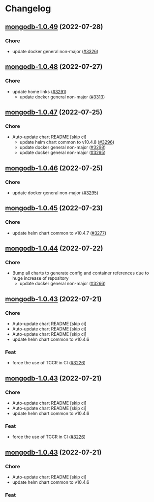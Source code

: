 # Changelog



## [mongodb-1.0.49](https://github.com/truecharts/apps/compare/mongodb-1.0.48...mongodb-1.0.49) (2022-07-28)

### Chore

- update docker general non-major ([#3326](https://github.com/truecharts/apps/issues/3326))




## [mongodb-1.0.48](https://github.com/truecharts/apps/compare/mongodb-1.0.47...mongodb-1.0.48) (2022-07-27)

### Chore

- update home links ([#3291](https://github.com/truecharts/apps/issues/3291))
  - update docker general non-major ([#3313](https://github.com/truecharts/apps/issues/3313))




## [mongodb-1.0.47](https://github.com/truecharts/apps/compare/mongodb-1.0.45...mongodb-1.0.47) (2022-07-25)

### Chore

- Auto-update chart README [skip ci]
  - update helm chart common to v10.4.8 ([#3296](https://github.com/truecharts/apps/issues/3296))
  - update docker general non-major ([#3298](https://github.com/truecharts/apps/issues/3298))
  - update docker general non-major ([#3295](https://github.com/truecharts/apps/issues/3295))




## [mongodb-1.0.46](https://github.com/truecharts/apps/compare/mongodb-1.0.45...mongodb-1.0.46) (2022-07-25)

### Chore

- update docker general non-major ([#3295](https://github.com/truecharts/apps/issues/3295))




## [mongodb-1.0.45](https://github.com/truecharts/apps/compare/mongodb-1.0.44...mongodb-1.0.45) (2022-07-23)

### Chore

- update helm chart common to v10.4.7 ([#3277](https://github.com/truecharts/apps/issues/3277))




## [mongodb-1.0.44](https://github.com/truecharts/apps/compare/mongodb-1.0.43...mongodb-1.0.44) (2022-07-22)

### Chore

- Bump all charts to generate config and container references due to huge increase of repository
  - update docker general non-major ([#3266](https://github.com/truecharts/apps/issues/3266))



## [mongodb-1.0.43](https://github.com/truecharts/apps/compare/mongodb-1.0.42...mongodb-1.0.43) (2022-07-21)

### Chore

- Auto-update chart README [skip ci]
- Auto-update chart README [skip ci]
- Auto-update chart README [skip ci]
- update helm chart common to v10.4.6

### Feat

- force the use of TCCR in CI ([#3226](https://github.com/truecharts/apps/issues/3226))



## [mongodb-1.0.43](https://github.com/truecharts/apps/compare/mongodb-1.0.42...mongodb-1.0.43) (2022-07-21)

### Chore

- Auto-update chart README [skip ci]
- Auto-update chart README [skip ci]
- update helm chart common to v10.4.6

### Feat

- force the use of TCCR in CI ([#3226](https://github.com/truecharts/apps/issues/3226))



## [mongodb-1.0.43](https://github.com/truecharts/apps/compare/mongodb-1.0.42...mongodb-1.0.43) (2022-07-21)

### Chore

- Auto-update chart README [skip ci]
- update helm chart common to v10.4.6

### Feat
